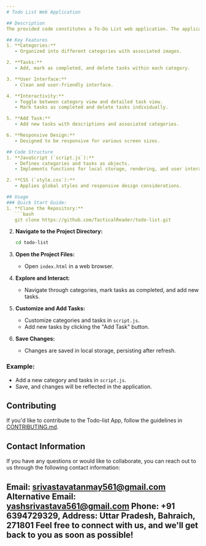 ```yaml
---
# Todo List Web Application

## Description
The provided code constitutes a To-Do List web application. The application allows users to organize tasks into different categories, such as Personal, Work, Shopping, Coding, Health, Fitness, Education, and Finance. Users can add, mark as completed, and delete tasks within each category, providing an effective way to manage daily activities.

## Key Features
1. **Categories:**
   - Organized into different categories with associated images.

2. **Tasks:**
   - Add, mark as completed, and delete tasks within each category.

3. **User Interface:**
   - Clean and user-friendly interface.

4. **Interactivity:**
   - Toggle between category view and detailed task view.
   - Mark tasks as completed and delete tasks individually.

5. **Add Task:**
   - Add new tasks with descriptions and associated categories.

6. **Responsive Design:**
   - Designed to be responsive for various screen sizes.

## Code Structure
1. **JavaScript (`script.js`):**
   - Defines categories and tasks as objects.
   - Implements functions for local storage, rendering, and user interactions.

2. **CSS (`style.css`):**
   - Applies global styles and responsive design considerations.

## Usage
### Quick Start Guide:
1. **Clone the Repository:**
   ```bash
   git clone https://github.com/TacticalReader/todo-list.git
   ```

2. **Navigate to the Project Directory:**
   ```bash
   cd todo-list
   ```

3. **Open the Project Files:**
   - Open `index.html` in a web browser.

4. **Explore and Interact:**
   - Navigate through categories, mark tasks as completed, and add new tasks.

5. **Customize and Add Tasks:**
   - Customize categories and tasks in `script.js`.
   - Add new tasks by clicking the "Add Task" button.

6. **Save Changes:**
   - Changes are saved in local storage, persisting after refresh.

### Example:
- Add a new category and tasks in `script.js`.
- Save, and changes will be reflected in the application.

## Contributing
If you'd like to contribute to the Todo-list App, follow the guidelines in [CONTRIBUTING.md](CONTRIBUTING.md).

## Contact Information
If you have any questions or would like to collaborate, you can reach out to us through the following contact information:

Email: srivastavatanmay561@gmail.com
Alternative Email: yashsrivastava561@gmail.com
Phone: +91 6394729329,
Address: Uttar Pradesh, Bahraich, 271801
Feel free to connect with us, and we'll get back to you as soon as possible!
---
```

